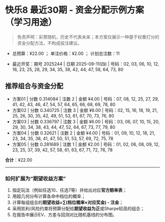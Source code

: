 # 快乐8 最近30期 - 资金分配示例方案（学习用途）

> 免责声明：彩票随机，历史不代表未来；本方案仅展示一种基于权重打分的资金分配方法，不构成投注建议。

- 总预算：¥22.00 ； 单注价格：¥2.00 ； 计划总注数：11

- 最近开奖：期号 2025244 | 日期 2025-09-11(四) | 号码：02, 03, 06, 10, 12, 16, 23, 25, 28, 29, 34, 35, 38, 42, 44, 47, 58, 64, 73, 80


## 推荐组合与资金分配

- 方案01 | 分数 0.314084 | 注数   2 | 金额 ¥4.00 | 号码：07, 08, 12, 25, 27, 29, 41, 42, 43, 46, 47, 54, 57, 64, 65, 66, 68, 69, 78, 80
- 方案02 | 分数 0.340725 | 注数   3 | 金额 ¥6.00 | 号码：02, 15, 16, 18, 19, 21, 25, 26, 30, 35, 42, 49, 51, 53, 61, 67, 70, 73, 76, 80
- 方案03 | 分数 0.336797 | 注数   3 | 金额 ¥6.00 | 号码：03, 06, 07, 10, 15, 20, 29, 30, 34, 38, 43, 44, 47, 52, 64, 67, 73, 77, 79, 80
- 方案04 | 分数 0.32621 | 注数   2 | 金额 ¥4.00 | 号码：01, 09, 10, 12, 18, 21, 23, 34, 35, 38, 41, 47, 50, 51, 53, 57, 69, 72, 75, 78
- 方案05 | 分数 0.281689 | 注数   1 | 金额 ¥2.00 | 号码：01, 02, 06, 08, 09, 12, 23, 25, 37, 39, 42, 57, 58, 61, 63, 67, 71, 72, 76, 78

**合计**：¥22.00


---
### 如何扩展为“期望收益方案”

1) 指定玩法（例如任选10、任选7等）并给出对应**官方赔率表**；
2) 用超几何分布计算各命中档位的概率；
3) 计算每组组合的**期望收益=∑(档位概率×对应奖金) - 注金**；
4) 采用凯利/风险约束将预算分配给**期望收益为正**或Sharpe较高的组合；
5) 在报告中展示EV、方差与回测对比随机基线的分布图。
